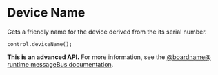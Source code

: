 # Device Name

Gets a friendly name for the device derived from the its serial number.

```sig
control.deviceName();
```

**This is an advanced API.** For more information, see the [@boardname@ runtime messageBus documentation](https://lancaster-university.github.io/microbit-docs/ubit/messageBus/).
